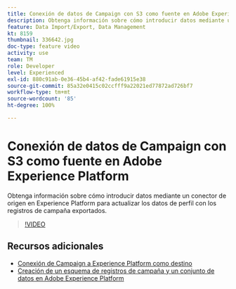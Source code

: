 ```yaml
---
title: Conexión de datos de Campaign con S3 como fuente en Adobe Experience Platform
description: Obtenga información sobre cómo introducir datos mediante un conector de origen en Experience Platform para actualizar los datos de perfil con los registros de campaña exportados.
feature: Data Import/Export, Data Management
kt: 8159
thumbnail: 336642.jpg
doc-type: feature video
activity: use
team: TM
role: Developer
level: Experienced
exl-id: 880c91ab-0e36-45b4-af42-fade61915e38
source-git-commit: 85a32e0415c02ccfff9a22021ed77872ad726bf7
workflow-type: tm+mt
source-wordcount: '85'
ht-degree: 100%

---
```


# Conexión de datos de Campaign con S3 como fuente en Adobe Experience Platform

Obtenga información sobre cómo introducir datos mediante un conector de origen en Experience Platform para actualizar los datos de perfil con los registros de campaña exportados.

>[!VIDEO](https://video.tv.adobe.com/v/336642?quality=12)

## Recursos adicionales

* [Conexión de Campaign a Experience Platform como destino](/help/tutorial-integrate-with-experience-platform/connect-campaign-to-experience-platform-as-destination.md)
* [Creación de un esquema de registros de campaña y un conjunto de datos en Adobe Experience Platform](/help/tutorial-integrate-with-experience-platform/create-a-campaign-logs-schema-and-dataset-in-experience-platform.md)
